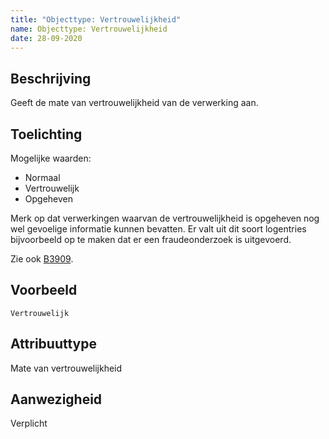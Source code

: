 ```yaml
---
title: "Objecttype: Vertrouwelijkheid"
name: Objecttype: Vertrouwelijkheid
date: 28-09-2020
---
```


## Beschrijving

Geeft de mate van vertrouwelijkheid van de verwerking aan.

## Toelichting

Mogelijke waarden:

-	Normaal
-	Vertrouwelijk
-	Opgeheven

Merk op dat verwerkingen waarvan de vertrouwelijkheid is opgeheven nog wel gevoelige informatie kunnen bevatten. Er valt uit dit soort logentries bijvoorbeeld op te maken dat er een fraudeonderzoek is uitgevoerd.

Zie ook [B3909](./achtergronddocumentatie/ontwerp/artefacten/3909.md).

## Voorbeeld

`Vertrouwelijk`

## Attribuuttype

Mate van vertrouwelijkheid

## Aanwezigheid

Verplicht
